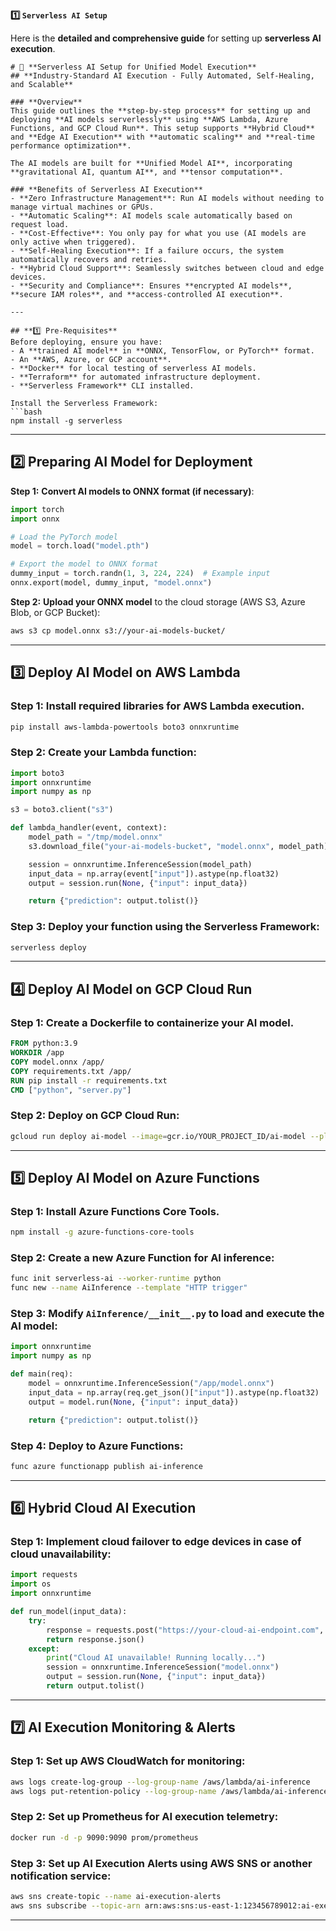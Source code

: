 **1️⃣ `Serverless AI Setup`**

Here is the **detailed and comprehensive guide** for setting up **serverless AI execution**.

```
# 🚀 **Serverless AI Setup for Unified Model Execution**
## **Industry-Standard AI Execution - Fully Automated, Self-Healing, and Scalable**

### **Overview**
This guide outlines the **step-by-step process** for setting up and deploying **AI models serverlessly** using **AWS Lambda, Azure Functions, and GCP Cloud Run**. This setup supports **Hybrid Cloud** and **Edge AI Execution** with **automatic scaling** and **real-time performance optimization**. 

The AI models are built for **Unified Model AI**, incorporating **gravitational AI, quantum AI**, and **tensor computation**.

### **Benefits of Serverless AI Execution**
- **Zero Infrastructure Management**: Run AI models without needing to manage virtual machines or GPUs.
- **Automatic Scaling**: AI models scale automatically based on request load.
- **Cost-Effective**: You only pay for what you use (AI models are only active when triggered).
- **Self-Healing Execution**: If a failure occurs, the system automatically recovers and retries.
- **Hybrid Cloud Support**: Seamlessly switches between cloud and edge devices.
- **Security and Compliance**: Ensures **encrypted AI models**, **secure IAM roles**, and **access-controlled AI execution**.

---

## **1️⃣ Pre-Requisites**
Before deploying, ensure you have:
- A **trained AI model** in **ONNX, TensorFlow, or PyTorch** format.
- An **AWS, Azure, or GCP account**.
- **Docker** for local testing of serverless AI models.
- **Terraform** for automated infrastructure deployment.
- **Serverless Framework** CLI installed.

Install the Serverless Framework:
```bash
npm install -g serverless
```

---

## **2️⃣ Preparing AI Model for Deployment**
**Step 1:** **Convert AI models to ONNX format (if necessary)**:
```python
import torch
import onnx

# Load the PyTorch model
model = torch.load("model.pth")

# Export the model to ONNX format
dummy_input = torch.randn(1, 3, 224, 224)  # Example input
onnx.export(model, dummy_input, "model.onnx")
```

**Step 2:** **Upload your ONNX model** to the cloud storage (AWS S3, Azure Blob, or GCP Bucket):
```bash
aws s3 cp model.onnx s3://your-ai-models-bucket/
```

---

## **3️⃣ Deploy AI Model on AWS Lambda**
### **Step 1:** Install required libraries for AWS Lambda execution.
```bash
pip install aws-lambda-powertools boto3 onnxruntime
```

### **Step 2:** Create your Lambda function:
```python
import boto3
import onnxruntime
import numpy as np

s3 = boto3.client("s3")

def lambda_handler(event, context):
    model_path = "/tmp/model.onnx"
    s3.download_file("your-ai-models-bucket", "model.onnx", model_path)

    session = onnxruntime.InferenceSession(model_path)
    input_data = np.array(event["input"]).astype(np.float32)
    output = session.run(None, {"input": input_data})

    return {"prediction": output.tolist()}
```

### **Step 3:** Deploy your function using the **Serverless Framework**:
```bash
serverless deploy
```

---

## **4️⃣ Deploy AI Model on GCP Cloud Run**
### **Step 1:** Create a **Dockerfile** to containerize your AI model.
```dockerfile
FROM python:3.9
WORKDIR /app
COPY model.onnx /app/
COPY requirements.txt /app/
RUN pip install -r requirements.txt
CMD ["python", "server.py"]
```

### **Step 2:** Deploy on GCP Cloud Run:
```bash
gcloud run deploy ai-model --image=gcr.io/YOUR_PROJECT_ID/ai-model --platform managed
```

---

## **5️⃣ Deploy AI Model on Azure Functions**
### **Step 1:** Install **Azure Functions Core Tools**.
```bash
npm install -g azure-functions-core-tools
```

### **Step 2:** Create a new Azure Function for AI inference:
```bash
func init serverless-ai --worker-runtime python
func new --name AiInference --template "HTTP trigger"
```

### **Step 3:** Modify `AiInference/__init__.py` to load and execute the AI model:
```python
import onnxruntime
import numpy as np

def main(req):
    model = onnxruntime.InferenceSession("/app/model.onnx")
    input_data = np.array(req.get_json()["input"]).astype(np.float32)
    output = model.run(None, {"input": input_data})

    return {"prediction": output.tolist()}
```

### **Step 4:** Deploy to Azure Functions:
```bash
func azure functionapp publish ai-inference
```

---

## **6️⃣ Hybrid Cloud AI Execution**
### **Step 1:** Implement **cloud failover to edge devices** in case of cloud unavailability:
```python
import requests
import os
import onnxruntime

def run_model(input_data):
    try:
        response = requests.post("https://your-cloud-ai-endpoint.com", json={"input": input_data})
        return response.json()
    except:
        print("Cloud AI unavailable! Running locally...")
        session = onnxruntime.InferenceSession("model.onnx")
        output = session.run(None, {"input": input_data})
        return output.tolist()
```

---

## **7️⃣ AI Execution Monitoring & Alerts**
### **Step 1:** Set up **AWS CloudWatch** for monitoring:
```bash
aws logs create-log-group --log-group-name /aws/lambda/ai-inference
aws logs put-retention-policy --log-group-name /aws/lambda/ai-inference --retention-in-days 7
```

### **Step 2:** **Set up Prometheus for AI execution telemetry:**
```bash
docker run -d -p 9090:9090 prom/prometheus
```

### **Step 3:** Set up **AI Execution Alerts** using AWS SNS or another notification service:
```bash
aws sns create-topic --name ai-execution-alerts
aws sns subscribe --topic-arn arn:aws:sns:us-east-1:123456789012:ai-execution-alerts --protocol email --notification-endpoint your-email@example.com
```
---
